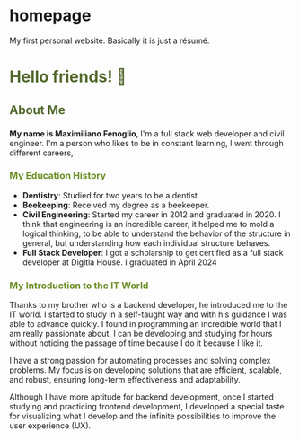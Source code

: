 # homepage
My first personal website. Basically it is just a résumé.


# <p style="color:#556B2F;"> Hello friends! 👋</p> 

## <p style="color:#556B2F;"> About Me </p>

**My name is Maximiliano Fenoglio**, I'm a full stack web developer and civil engineer.
I'm a person who likes to be in constant learning, I went through different careers, 

### <p style="color:#6B8E23;">My Education History </p>

- **Dentistry**: Studied for two years to be a dentist.
- **Beekeeping**: Received my degree as a beekeeper.
- **Civil Engineering**: Started my career in 2012 and graduated in 2020. I think that engineering is an incredible career, it helped me to mold a logical thinking, to be able to understand the behavior of the structure in general, but understanding how each individual structure behaves. 
- **Full Stack Developer**: I got a scholarship to get certified as a full stack developer at Digitla House. I graduated in April 2024


### <p style="color:#6B8E23;">My Introduction to the IT World</p>

Thanks to my brother who is a backend developer, he introduced me to the IT world. I started to study in a self-taught way and with his guidance I was able to advance quickly. I found in programming an incredible world that I am really passionate about. I can be developing and studying for hours without noticing the passage of time because I do it because I like it. 

I have a strong passion for automating processes and solving complex problems. My focus is on developing solutions that are efficient, scalable, and robust, ensuring long-term effectiveness and adaptability.

Although I have more aptitude for backend development, once I started studying and practicing frontend development, I developed a special taste for visualizing what I develop and the infinite possibilities to improve the user experience (UX).
